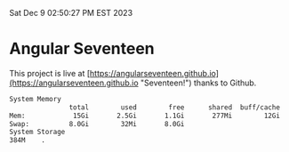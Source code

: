 Sat Dec  9 02:50:27 PM EST 2023

# Angular Seventeen


This project is live at [https://angularseventeen.github.io](https://angularseventeen.github.io "Seventeen!") thanks to Github.

```bash
System Memory
               total        used        free      shared  buff/cache   available
Mem:            15Gi       2.5Gi       1.1Gi       277Mi        12Gi        12Gi
Swap:          8.0Gi        32Mi       8.0Gi
System Storage
384M	.
```
```bash
